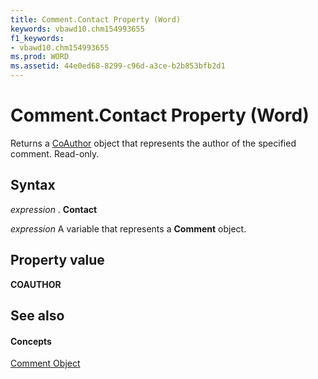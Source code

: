 ```yaml
---
title: Comment.Contact Property (Word)
keywords: vbawd10.chm154993655
f1_keywords:
- vbawd10.chm154993655
ms.prod: WORD
ms.assetid: 44e0ed68-8299-c96d-a3ce-b2b853bfb2d1
---
```



# Comment.Contact Property (Word)

Returns a [CoAuthor](coauthor-object-word.md) object that represents the author of the specified comment. Read-only.


## Syntax

 _expression_ . **Contact**

 _expression_ A variable that represents a **Comment** object.


## Property value

 **COAUTHOR**


## See also


#### Concepts


[Comment Object](comment-object-word.md)

